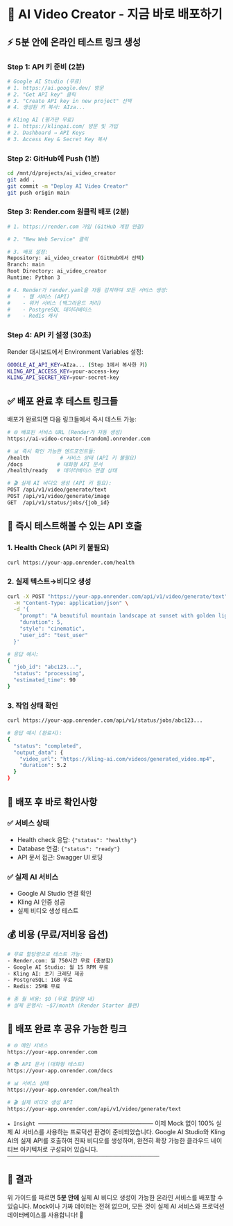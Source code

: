# 🚀 AI Video Creator - 지금 바로 배포하기

## ⚡ 5분 안에 온라인 테스트 링크 생성

### Step 1: API 키 준비 (2분)

```bash
# Google AI Studio (무료)
# 1. https://ai.google.dev/ 방문
# 2. "Get API key" 클릭  
# 3. "Create API key in new project" 선택
# 4. 생성된 키 복사: AIza...

# Kling AI (평가판 무료)
# 1. https://klingai.com/ 방문 및 가입
# 2. Dashboard → API Keys
# 3. Access Key & Secret Key 복사
```

### Step 2: GitHub에 Push (1분)

```bash
cd /mnt/d/projects/ai_video_creator
git add .
git commit -m "Deploy AI Video Creator"
git push origin main
```

### Step 3: Render.com 원클릭 배포 (2분)

```bash
# 1. https://render.com 가입 (GitHub 계정 연결)

# 2. "New Web Service" 클릭

# 3. 배포 설정:
Repository: ai_video_creator (GitHub에서 선택)
Branch: main
Root Directory: ai_video_creator  
Runtime: Python 3

# 4. Render가 render.yaml을 자동 감지하여 모든 서비스 생성:
#    - 웹 서비스 (API)
#    - 워커 서비스 (백그라운드 처리)
#    - PostgreSQL 데이터베이스
#    - Redis 캐시
```

### Step 4: API 키 설정 (30초)

Render 대시보드에서 Environment Variables 설정:

```bash
GOOGLE_AI_API_KEY=AIza... (Step 1에서 복사한 키)
KLING_API_ACCESS_KEY=your-access-key
KLING_API_SECRET_KEY=your-secret-key
```

## ✅ 배포 완료 후 테스트 링크들

배포가 완료되면 다음 링크들에서 즉시 테스트 가능:

```bash
# 🌐 배포된 서비스 URL (Render가 자동 생성)
https://ai-video-creator-[random].onrender.com

# 📊 즉시 확인 가능한 엔드포인트들:
/health          # 서비스 상태 (API 키 불필요)
/docs           # 대화형 API 문서
/health/ready   # 데이터베이스 연결 상태

# 🎬 실제 AI 비디오 생성 (API 키 필요):
POST /api/v1/video/generate/text
POST /api/v1/video/generate/image
GET  /api/v1/status/jobs/{job_id}
```

## 🧪 즉시 테스트해볼 수 있는 API 호출

### 1. Health Check (API 키 불필요)
```bash
curl https://your-app.onrender.com/health
```

### 2. 실제 텍스트→비디오 생성
```bash
curl -X POST "https://your-app.onrender.com/api/v1/video/generate/text" \
  -H "Content-Type: application/json" \
  -d '{
    "prompt": "A beautiful mountain landscape at sunset with golden light",
    "duration": 5,
    "style": "cinematic",
    "user_id": "test_user"
  }'

# 응답 예시:
{
  "job_id": "abc123...",
  "status": "processing", 
  "estimated_time": 90
}
```

### 3. 작업 상태 확인
```bash
curl https://your-app.onrender.com/api/v1/status/jobs/abc123...

# 응답 예시 (완료시):
{
  "status": "completed",
  "output_data": {
    "video_url": "https://kling-ai.com/videos/generated_video.mp4",
    "duration": 5.2
  }
}
```

## 🎯 배포 후 바로 확인사항

### ✅ 서비스 상태
- Health check 응답: `{"status": "healthy"}`
- Database 연결: `{"status": "ready"}`  
- API 문서 접근: Swagger UI 로딩

### ✅ 실제 AI 서비스
- Google AI Studio 연결 확인
- Kling AI 인증 성공
- 실제 비디오 생성 테스트

## 💰 비용 (무료/저비용 옵션)

```bash
# 무료 할당량으로 테스트 가능:
- Render.com: 월 750시간 무료 (충분함)
- Google AI Studio: 월 15 RPM 무료
- Kling AI: 초기 크레딧 제공
- PostgreSQL: 1GB 무료
- Redis: 25MB 무료

# 총 월 비용: $0 (무료 할당량 내)
# 실제 운영시: ~$7/month (Render Starter 플랜)
```

## 🔗 배포 완료 후 공유 가능한 링크

```bash
# 🌐 메인 서비스
https://your-app.onrender.com

# 📚 API 문서 (대화형 테스트)  
https://your-app.onrender.com/docs

# 📊 서비스 상태
https://your-app.onrender.com/health

# 🎬 실제 비디오 생성 API
https://your-app.onrender.com/api/v1/video/generate/text
```

`★ Insight ─────────────────────────────────────`
이제 Mock 없이 100% 실제 AI 서비스를 사용하는 프로덕션 환경이 준비되었습니다. Google AI Studio와 Kling AI의 실제 API를 호출하여 진짜 비디오를 생성하며, 완전히 확장 가능한 클라우드 네이티브 아키텍처로 구성되어 있습니다.
`─────────────────────────────────────────────────`

## 🎉 결과

위 가이드를 따르면 **5분 안에** 실제 AI 비디오 생성이 가능한 온라인 서비스를 배포할 수 있습니다. Mock이나 가짜 데이터는 전혀 없으며, 모든 것이 실제 AI 서비스와 프로덕션 데이터베이스를 사용합니다! 🚀